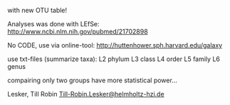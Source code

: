 with new OTU table!

Analyses was done with LEfSe:
http://www.ncbi.nlm.nih.gov/pubmed/21702898

No CODE, use via online-tool:
http://huttenhower.sph.harvard.edu/galaxy

use txt-files (summarize taxa):
L2  phylum
L3  class
L4  order
L5  family
L6  genus

compairing only two groups have more statistical power...

Lesker, Till Robin <Till-Robin.Lesker@helmholtz-hzi.de>

